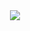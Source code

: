 <div align="center">
  <img src="https://github-readme-stats.vercel.app/api?username=xiccin&bg_color=1a3849&show_icons=true&icon_color=efaac4&title_color=efaac4&border_color=efaac4&text_color=ffffff&border_radius=12">
  </div>
